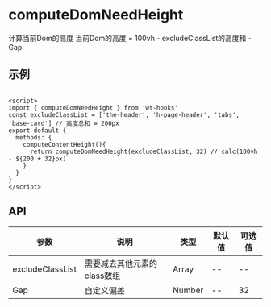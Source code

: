# computeDomNeedHeight

计算当前Dom的高度
当前Dom的高度 = 100vh - excludeClassList的高度和 - Gap

## 示例


```vue

<script>
import { computeDomNeedHeight } from 'wt-hooks'
const excludeClassList = ['the-header', 'h-page-header', 'tabs', 'base-card'] // 高度总和 = 200px
export default {
  methods: {
    computeContentHeight(){
      return computeDomNeedHeight(excludeClassList, 32) // calc(100vh - ${200 + 32}px)
    }
  }
}
</script>

```


## API
|参数|说明|类型|默认值|可选值|
|-|-|-|-|-|
|excludeClassList|需要减去其他元素的class数组	|Array|--|--|
|Gap|自定义偏差	|Number|--|32|